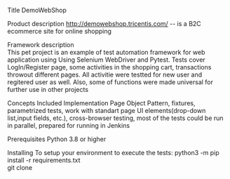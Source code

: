 Title
     DemoWebShop
    
Product description
    http://demowebshop.tricentis.com/  -- is a B2C ecommerce site for online shopping
    
Framework description  
    This pet project is an example of test automation framework for web application using Using Selenium WebDriver and Pytest.
    Tests cover LogIn/Register page, some activities in the shopping cart, transactions throwout different pages. All activitie were testted for 
    new user and regitered user as well. Also, some of functions were made universal for further use in other projects
 
Concepts Included
     Implementation Page Object Pattern, fixtures, parametrized tests, work with standart page UI elements(drop-down list,input fields, etc.), 
     cross-browser testing, most of the tests could be run in parallel, prepared for running in Jenkins 
     
Prerequisites
    Python 3.8 or higher
    
Installing
    To setup your environment to execute the tests:  python3 -m pip install -r requirements.txt    
    git clone 
